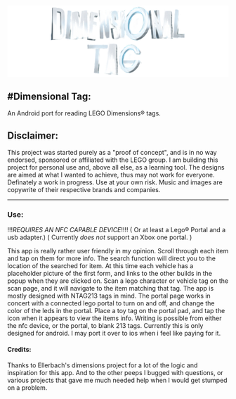 ﻿![TitleImg](https://github.com/Absent-reality/Dimensional-Tag/blob/master/Resources/Images/Animation/logo65.png?raw=true)

#**Dimensional Tag:**
------------------
An Android port for reading LEGO Dimensions® tags. 

## Disclaimer:
This project was started purely as a "proof of concept", and is in no way endorsed, sponsored or affiliated with the LEGO group.
I am building this project for personal use and, above all else, as a learning tool. The designs are aimed at what I wanted to achieve, thus may not work for everyone. 
Definately a work in progress. Use at your own risk. Music and images are copywrite of their respective brands and companies.


-----------------------

### Use:
!!!*REQUIRES AN NFC CAPABLE DEVICE*!!!!
( Or at least a Lego® Portal and a usb adapter.)
( Currently *does not* support an Xbox one portal. )

This app is really rather user friendly in my opinion. Scroll through each item and tap on them for more info. The search function will direct you to the location of the 
searched for item. At this time each vehicle has a placeholder picture of the first form, and links to the other builds in the popup when they are clicked on. Scan a lego 
character or vehicle tag on the scan page, and it will navigate to the item matching that tag. The app is mostly designed with NTAG213 tags in mind. The portal page 
works in concert with a connected lego portal to turn on and off, and change the color of the leds in the portal. Place a toy tag on the portal pad, and tap the icon when it 
appears to view the items info. Writing is possible from either the nfc device, or the portal, to blank 213 tags. Currently this is only designed for android. I may port it 
over to ios when i feel like paying for it. 


#### Credits:
Thanks to Ellerbach's dimensions project for a lot of the logic and inspiration for this app. 
And to the other peeps I bugged with questions, or various projects that gave me much needed help when I would get stumped on a problem.
